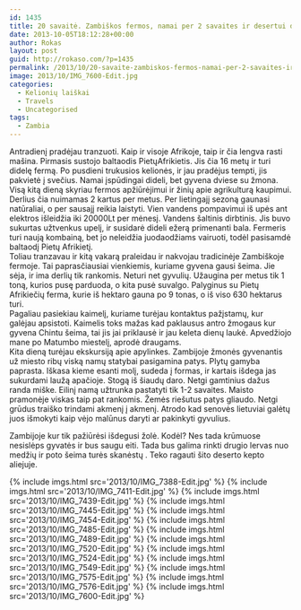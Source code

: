```yaml
---
id: 1435
title: 20 savaitė. Zambiškos fermos, namai per 2 savaites ir desertui drugio lervos
date: 2013-10-05T18:12:28+00:00
author: Rokas
layout: post
guid: http://rokaso.com/?p=1435
permalink: /2013/10/20-savaite-zambiskos-fermos-namai-per-2-savaites-ir-desertui-drugio-lervos/
image: 2013/10/IMG_7600-Edit.jpg
categories:
  - Kelionių laiškai
  - Travels
  - Uncategorised
tags:
  - Zambia
---
```


Antradienį pradėjau tranzuoti. Kaip ir visoje Afrikoje, taip ir čia lengva rasti mašina. Pirmasis sustojo baltaodis PietųAfrikietis. Jis čia 16 metų ir turi didelę fermą. Po pusdieni trukusios kelionės, ir jau pradėjus tempti, jis pakvietė į svečius. Namai įspūdingai dideli, bet gyvena dviese su žmona. Visą kitą dieną skyriau fermos apžiūrėjimui ir žinių apie agrikulturą kaupimui. Derlius čia nuimamas 2 kartus per metus. Per lietingajį sezoną gaunasi natūraliai, o per sausajį reikia laistyti. Vien vandens pompavimui iš upės ant elektros išleidžia iki 20000Lt per mėnesį. Vandens šaltinis dirbtinis. Jis buvo sukurtas užtvenkus upelį, ir susidarė dideli ežerą primenanti bala. Fermeris turi naują kombainą, bet jo neleidžia juodaodžiams vairuoti, todėl pasisamdė baltaodį Pietų Afrikietį.  
Toliau tranzavau ir kitą vakarą praleidau ir nakvojau tradicinėje Zambiškoje fermoje. Tai paprasčiausiai vienkiemis, kuriame gyvena gausi šeima. Jie sėja, ir ima derlių tik rankomis. Neturi net gyvulių. Užaugina per metus tik 1 toną, kurios pusę parduoda, o kita pusė suvalgo. Palyginus su Pietų Afrikiečių ferma, kurie iš hektaro gauna po 9 tonas, o iš viso 630 hektarus turi.  
Pagaliau pasiekiau kaimelį, kuriame turėjau kontaktus pažįstamų, kur galėjau apsistoti. Kaimelis toks mažas kad paklausus antro žmogaus kur gyvena Chintu šeima, tai jis jai priklausė ir jau keleta dienų laukė. Apvedžiojo mane po Matumbo miestelį, aprodė draugams.  
Kita dieną turėjau ekskursiją apie apylinkes. Zambijoje žmonės gyvenantis už miesto ribų viską namų statybai pasigamina patys. Plytų gamyba paprasta. Iškasa kieme esanti molį, sudeda į formas, ir kartais išdega jas sukurdami laužą apačioje. Stogą iš šiaudų daro. Netgi gamtinius dažus randa miške. Eilinį namą užtrunka pastatyti tik 1-2 savaites. Maisto pramonėje viskas taip pat rankomis. Žemės riešutus patys gliaudo. Netgi grūdus traiško trindami akmenį į akmenį. Atrodo kad senovės lietuviai galėtų juos išmokyti kaip vėjo malūnus daryti ar pakinkyti gyvulius.

Zambijoje kur tik pažiūrėsi išdegusi žolė. Kodėl? Nes tada krūmuose nesislėps gyvatės ir bus saugu eiti. Tada bus galima rinkti drugio lervas nuo medžių ir poto šeima turės skanėstų . Teko ragauti šito deserto kepto aliejuje.

{% include imgs.html src='2013/10/IMG_7388-Edit.jpg' %}
{% include imgs.html src='2013/10/IMG_7411-Edit.jpg' %}
{% include imgs.html src='2013/10/IMG_7439-Edit.jpg' %}
{% include imgs.html src='2013/10/IMG_7445-Edit.jpg' %}
{% include imgs.html src='2013/10/IMG_7454-Edit.jpg' %}
{% include imgs.html src='2013/10/IMG_7485-Edit.jpg' %}
{% include imgs.html src='2013/10/IMG_7489-Edit.jpg' %}
{% include imgs.html src='2013/10/IMG_7520-Edit.jpg' %}
{% include imgs.html src='2013/10/IMG_7524-Edit.jpg' %}
{% include imgs.html src='2013/10/IMG_7549-Edit.jpg' %}
{% include imgs.html src='2013/10/IMG_7575-Edit.jpg' %}
{% include imgs.html src='2013/10/IMG_7576-Edit.jpg' %}
{% include imgs.html src='2013/10/IMG_7600-Edit.jpg' %}
